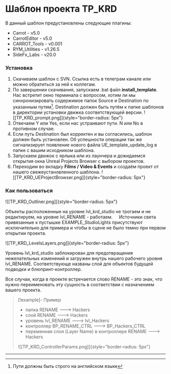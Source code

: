 # Шаблон проекта TP_KRD

В данный шаблон предустановлены следующие плагины:

* Carrot - v5.0
* CarrotEditor - v5.0
* CARROT_Tools - v0.001
* RYM_Utilities - v1.26.5
* SideFx_Labs - v20.0

### Установка

1. Скачиваем шаблон с SVN. Ссылка есть в телеграм канале или можно обратиться за ней к коллегам.
2. По завершении скачивания, запускаем .bat файл **install_template**. Нас встретит окно терминала с вопросом, хотим ли мы синхронизировать содержимое папок Source и Destination по указанным путям[^1]. Destination должен быть путём к папке шаблонов в директории установки движка соответствующей версии. ![[TP_KRD_prompt.png]]{style="border-radius: 5px"}
3. Отвечаем Y или Yes, если нас устраивают пути. N или No в противном случае.
4. Если путь Destination был корректен и вы согласились, шаблон должен быть установлен. Об успешности операции так же сигнализирует появление нового файла UE_template_update_log в папке с вашим исходником шаблона.
5. Запускаем движок с ярлыка или из лаунчера и дожидаемся открытия окна Unreal Projects Browser с выбором проектов.
6. Переходим во вкладку **Films / Video & Events** и создаём проект от нашего свежеустановленного шаблона. ![[TP_KRD_UEProjectBrowser.png]]{style="border-radius: 5px"}

### Как пользоваться


![[TP_KRD_Outliner.png]]{style="border-radius: 5px"}

Объекты расположенные на уровне lvl_krd_studio не трогаем и не редактируем, на уровне lvl_RENAME - работаем.
$\quad$Источники света привязанные к пустышке EXAMPLE_StudioLights присутствуют исключительно для примера и чтобы в сцене не было темно при первом открытии проекта.


![[TP_KRD_LevelsLayers.png]]{style="border-radius: 5px"}

Уровень lvl_krd_studio заблокирован для предотвращения нежелательных изменений и загружен внутрь нашего рабочего уровня lvl_RENAME. Соответствующе названы слой для объектов будущей подводки и блюпринт-контроллер.

Все случаи, когда в проекте встречается слово RENAME - это знак, что нужно переименовать эту сущность в соответствии с назначением вашего проекта.

>[!example]- Пример
>* папка RENAME ---> Hackers
>* слой RENAME ---> Hackers
>* уровень lvl_RENAME ---> lvl_Hackers
>* контроллер BP_RENAME_CTRL ---> BP_Hackers_CTRL
>* переменная слоя (Layer Name) в контроллере RENAME ---> Hackers
>
>![[TP_KRD_ControllerParams.png]]{style="border-radius: 5px"}
>  




---
[^1]: Пути должны быть строго на английском языке
